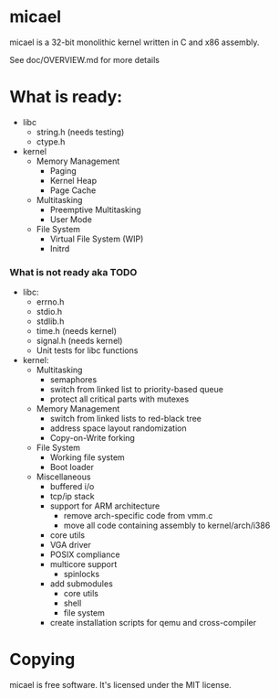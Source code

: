 # micael

micael is a 32-bit monolithic kernel written in C and x86 assembly.

See doc/OVERVIEW.md for more details

# What is ready:
* libc
  * string.h (needs testing)
  * ctype.h
* kernel
   * Memory Management
      * Paging
      * Kernel Heap
	  * Page Cache
   * Multitasking
      * Preemptive Multitasking
	  * User Mode
   * File System
      * Virtual File System (WIP)
	  * Initrd

### What is not ready aka TODO
* libc:
  * errno.h
  * stdio.h
  * stdlib.h
  * time.h   (needs kernel)
  * signal.h (needs kernel)
  * Unit tests for libc functions
* kernel:
   * Multitasking
      * semaphores
      * switch from linked list to priority-based queue
      * protect all critical parts with mutexes
   * Memory Management
      * switch from linked lists to red-black tree
	  * address space layout randomization
      * Copy-on-Write forking
   * File System
      * Working file system
      * Boot loader
   * Miscellaneous
	  * buffered i/o
      * tcp/ip stack
      * support for ARM architecture
         * remove arch-specific code from vmm.c
         * move all code containing assembly to kernel/arch/i386
      * core utils
      * VGA driver
	  * POSIX compliance
      * multicore support
         * spinlocks
      * add submodules
         * core utils
         * shell
         * file system
      * create installation scripts for qemu and cross-compiler

# Copying
micael is free software. It's licensed under the MIT license.
